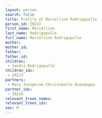 ```yaml
---
layout: person
search: false
title: Profile of Marcelline Rodrigopulle
person_id: I0222
first_name: Marcelline
last_name: Rodrigopulle
full_name: Marcelline Rodrigopulle
mother: 
mother_id: 
father: 
father_id: 
children:
 - Sandra Rodrigopulle
children_ids:
 - I0223
partners:
 - Mary Josephine Christobelle Anandappa
partner_ids:
 - I0214
relevant_trees_names:
relevant_trees_ids:
sex: M
---
```


